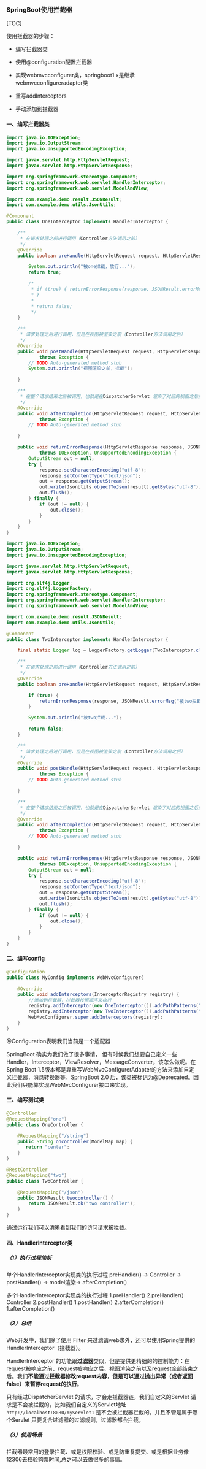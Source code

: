 ### SpringBoot使用拦截器

[TOC]

使用拦截器的步骤：

- 编写拦截器类

- 使用@configuration配置拦截器

- 实现webmvcconfigurer类，springboot1.x是继承webmvcconfigureradapter类

- 重写addInterceptors
- 手动添加到拦截器

#### 一、编写拦截器类

```java
import java.io.IOException;
import java.io.OutputStream;
import java.io.UnsupportedEncodingException;

import javax.servlet.http.HttpServletRequest;
import javax.servlet.http.HttpServletResponse;

import org.springframework.stereotype.Component;
import org.springframework.web.servlet.HandlerInterceptor;
import org.springframework.web.servlet.ModelAndView;

import com.example.demo.result.JSONResult;
import com.example.demo.utils.JsonUtils;

@Component
public class OneInterceptor implements HandlerInterceptor {

	/**
	 * 在请求处理之前进行调用（Controller方法调用之前）
	 */
	@Override
	public boolean preHandle(HttpServletRequest request, HttpServletResponse response, Object object) throws Exception {

		System.out.println("被one拦截，放行...");
		return true;

		/*
		 * if (true) { returnErrorResponse(response, JSONResult.errorMsg("被one拦截..."));
		 * }
		 * 
		 * return false;
		 */
	}

	/**
	 * 请求处理之后进行调用，但是在视图被渲染之前（Controller方法调用之后）
	 */
	@Override
	public void postHandle(HttpServletRequest request, HttpServletResponse response, Object object, ModelAndView mv)
			throws Exception {
		// TODO Auto-generated method stub
		System.out.println("视图渲染之前，拦截");

	}

	/**
	 * 在整个请求结束之后被调用，也就是在DispatcherServlet 渲染了对应的视图之后执行 （主要是用于进行资源清理工作）
	 */
	@Override
	public void afterCompletion(HttpServletRequest request, HttpServletResponse response, Object object, Exception ex)
			throws Exception {
		// TODO Auto-generated method stub

	}

	public void returnErrorResponse(HttpServletResponse response, JSONResult result)
			throws IOException, UnsupportedEncodingException {
		OutputStream out = null;
		try {
			response.setCharacterEncoding("utf-8");
			response.setContentType("text/json");
			out = response.getOutputStream();
			out.write(JsonUtils.objectToJson(result).getBytes("utf-8"));
			out.flush();
		} finally {
			if (out != null) {
				out.close();
			}
		}
	}
}

```

```java 
import java.io.IOException;
import java.io.OutputStream;
import java.io.UnsupportedEncodingException;

import javax.servlet.http.HttpServletRequest;
import javax.servlet.http.HttpServletResponse;

import org.slf4j.Logger;
import org.slf4j.LoggerFactory;
import org.springframework.stereotype.Component;
import org.springframework.web.servlet.HandlerInterceptor;
import org.springframework.web.servlet.ModelAndView;

import com.example.demo.result.JSONResult;
import com.example.demo.utils.JsonUtils;

@Component
public class TwoInterceptor implements HandlerInterceptor {

	final static Logger log = LoggerFactory.getLogger(TwoInterceptor.class);

	/**
	 * 在请求处理之前进行调用（Controller方法调用之前）
	 */
	@Override
	public boolean preHandle(HttpServletRequest request, HttpServletResponse response, Object object) throws Exception {

		if (true) {
			returnErrorResponse(response, JSONResult.errorMsg("被two拦截..."));
		}

		System.out.println("被two拦截...");

		return false;
	}

	/**
	 * 请求处理之后进行调用，但是在视图被渲染之前（Controller方法调用之后）
	 */
	@Override
	public void postHandle(HttpServletRequest request, HttpServletResponse response, Object object, ModelAndView mv)
			throws Exception {
		// TODO Auto-generated method stub

	}

	/**
	 * 在整个请求结束之后被调用，也就是在DispatcherServlet 渲染了对应的视图之后执行（主要是用于进行资源清理工作）
	 */
	@Override
	public void afterCompletion(HttpServletRequest request, HttpServletResponse response, Object object, Exception ex)
			throws Exception {
		// TODO Auto-generated method stub

	}

	public void returnErrorResponse(HttpServletResponse response, JSONResult result)
			throws IOException, UnsupportedEncodingException {
		OutputStream out = null;
		try {
			response.setCharacterEncoding("utf-8");
			response.setContentType("text/json");
			out = response.getOutputStream();
			out.write(JsonUtils.objectToJson(result).getBytes("utf-8"));
			out.flush();
		} finally {
			if (out != null) {
				out.close();
			}
		}
	}
}

```

#### 二、编写config

```java
@Configuration
public class MyConfig implements WebMvcConfigurer{

	@Override
	public void addInterceptors(InterceptorRegistry registry) {
		//添加到拦截器，拦截器按照顺序来执行
		registry.addInterceptor(new OneInterceptor()).addPathPatterns("/one/**");
		registry.addInterceptor(new TwoInterceptor()).addPathPatterns("/two/**");
		WebMvcConfigurer.super.addInterceptors(registry);
	}	
}
```

@Configuration表明我们当前是一个适配器

SpringBoot 确实为我们做了很多事情， 但有时候我们想要自己定义一些Handler，Interceptor，ViewResolver，MessageConverter，该怎么做呢。在Spring Boot 1.5版本都是靠重写WebMvcConfigurerAdapter的方法来添加自定义拦截器，消息转换器等。SpringBoot 2.0 后，该类被标记为@Deprecated。因此我们只能靠实现WebMvcConfigurer接口来实现。

#### 三、编写测试类

```java
@Controller
@RequestMapping("one")
public class OneController {

	@RequestMapping("/string")
    public String oncontroller(ModelMap map) { 		
       return "center";
    }	
}
```

```java
@RestController
@RequestMapping("two")
public class TwoController {

	@RequestMapping("/json")
    public JSONResult twocontroller() {
        return JSONResult.ok("two controller");
    }	
}
```

通过运行我们可以清晰看到我们的访问请求被拦截。

#### 四、HandlerInterceptor类

##### （1）执行过程简析

单个HandlerInterceptor实现类的执行过程
preHandler() -> Controller -> postHandler() -> model渲染-> afterCompletion()

多个HandlerInterceptor实现类的执行过程
1.preHandler()
2.preHandler()
Controller
2.postHandler()
1.postHandler()
2.afterCompletion()
1.afterCompletion()



##### （2）总结

Web开发中，我们除了使用 Filter 来过滤请web求外，还可以使用Spring提供的HandlerInterceptor（拦截器）。

HandlerInterceptor 的功能跟**过滤器**类似，但是提供更精细的的控制能力：在request被响应之前、request被响应之后、视图渲染之前以及request全部结束之后。我们**不能通过拦截器修改request内容**，**但是可以通过抛出异常（或者返回false）来暂停request的执行**。

只有经过DispatcherServlet 的请求，才会走拦截器链，我们自定义的Servlet 请求是不会被拦截的，比如我们自定义的Servlet地址`http://localhost:8080/myServlet1` 是不会被拦截器拦截的。并且不管是属于哪个Servlet 只要复合过滤器的过滤规则，过滤器都会拦截。

##### （3）使用场景

拦截器最常用的登录拦截、或是权限校验、或是防重复提交、或是根据业务像12306去校验购票时间,总之可以去做很多的事情。

